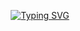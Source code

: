 <p align="center">
  <a href="https://git.io/typing-svg">
    <img src="https://readme-typing-svg.demolab.com?font=Fira+Code&weight=600&size=25&pause=1000&color=8e44ad &random=false&width=435&height=40&lines=Ol%C3%A1%2C+eu+sou+Guido+Santos!+%E2%98%95%F0%9F%92%BB%F0%9F%8C%9" alt="Typing SVG">
  </a>
</p>
